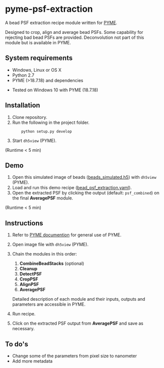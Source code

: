 # pyme-psf-extraction
A bead PSF extraction recipe module written for [PYME](https://python-microscopy.org/).

Designed to crop, align and average bead PSFs.
Some capability for rejecting bad bead PSFs are provided. Deconvolution not part of this module but is available in PYME.


## System requirements
* Windows, Linux or OS X
* Python 2.7
* PYME (>18.7.18) and dependencies

  
- Tested on Windows 10 with PYME (18.7.18)


## Installation

1. Clone repository.
2. Run the following in the project folder. 
	```
		python setup.py develop
	```
3. Start `dh5view` (PYME).

(Runtime < 5 min)


## Demo
1. Open this simulated image of beads ([beads_simulated.h5](/psf_extraction/example/beads_simulated.h5)) with `dh5view` (PYME).
2. Load and run this demo recipe ([bead_psf_extraction.yaml](/psf_extraction/example/bead_psf_extraction.yaml)).
3. Open the extracted PSF by clicking the output (default: `psf_combined`) on the final **AveragePSF** module.

(Runtime < 5 min)


## Instructions
1. Refer to [PYME documention](https://python-microscopy.org/doc/index.html) for general use of PYME.
2. Open image file with `dh5view` (PYME).
3. Chain the modules in this order:
	1. **CombineBeadStacks** (optional)
	2. **Cleanup**
	3. **DetectPSF**
	4. **CropPSF**
	5. **AlignPSF**
	6. **AveragePSF**
	
	Detailed description of each module and their inputs, outputs and parameters are accessible in PYME.
4. Run recipe.
5. Click on the extracted PSF output from **AveragePSF** and save as necessary.


## To do's
* Change some of the parameters from pixel size to nanometer
* Add more metadata